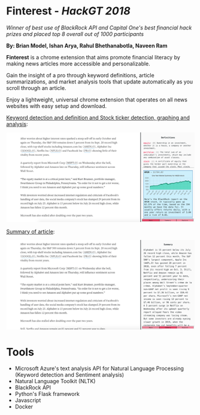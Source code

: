 # Finterest -  _HackGT 2018_
*Winner of best use of BlackRock API and Capital One's best financial hack prizes and placed top 8 overall out of 1000 participants*

**By: Brian Model, Ishan Arya, Rahul Bhethanabotla, Naveen Ram**

**Finterest** is a chrome extension that aims promote financial literacy by making news articles more accessible and personalizable. 

Gain the insight of a pro through keyword definitions, article summarizations, and market analysis tools that update automatically as you scroll through an article. 

Enjoy a lightweight, universal chrome extension that operates on all news websites with easy setup and download.

<u>Keyword detection and definition and Stock ticker detection, graphing and analysis</u>:

![main](/img/main.png)

<u>Summary of article</u>:

![main](/img/summary.png)

# Tools

- Microsoft Azure's text analysis API for Natural Language Processing (Keyword detection and Sentiment analysis)
- Natural Language Toolkit (NLTK)
- BlackRock API
- Python's Flask framework
- Javascript
- Docker
